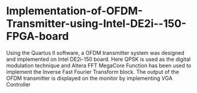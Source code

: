 # Implementation-of-OFDM-Transmitter-using-Intel-DE2i--150-FPGA-board
Using the Quartus II software, a OFDM transmitter system was designed and implemented on Intel DE2i-150 board. Here QPSK is used as the digital modulation technique and Altera FFT MegaCore Function has been used to implement the Inverse Fast Fourier Transform block. The output of the OFDM transmitter is displayed on the monitor by implementing VGA Controller
